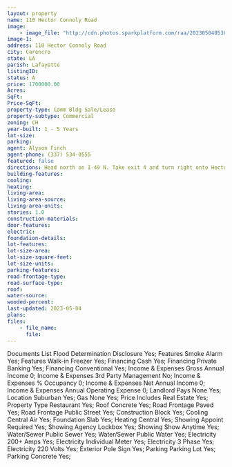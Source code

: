 ```yaml
---
layout: property
name: 110 Hector Connoly Road
image:
    - image_file: "http://cdn.photos.sparkplatform.com/raa/20230504053639829966000000.jpg"
image-1:
address: 110 Hector Connoly Road
city: Carencro
state: LA
parish: Lafayette
listingID: 
status: A
price: 1700000.00
Acres: 
SqFt: 
Price-SqFt: 
property-type: Comm Bldg Sale/Lease
property-subtype: Commercial
zoning: CH
year-built: 1 - 5 Years
lot-size: 
parking: 
agent: Alyson Finch
agent-phone: (337) 534-0555
featured: false
directions: Head north on I-49 N. Take exit 4 and turn right onto Hector Connoly Rd. At the traffic circle take the 1st exit turning right into Evangeline Court Marketplace.  Take first right when in the parking lot and the building will be on your left.
building-features: 
cooling: 
heating: 
living-area: 
living-area-source: 
living-area-units: 
stories: 1.0
construction-materials: 
door-features: 
electric: 
foundation-details: 
lot-features: 
lot-size-area: 
lot-size-square-feet: 
lot-size-units: 
parking-features: 
road-frontage-type: 
road-surface-type: 
roof: 
water-source: 
wooded-percent: 
last-updated: 2023-05-04
plans: 
files:
    - file_name:
      file:
---
```

Documents List	Flood Determination Disclosure	Yes;
Features	Smoke Alarm	Yes;
Features	Walk-in Freezer	Yes;
Financing	Cash	Yes;
Financing	Private Banking	Yes;
Financing	Conventional	Yes;
Income & Expenses	Gross Annual Income	0;
Income & Expenses	3rd Party Management	No;
Income & Expenses	% Occupancy	0;
Income & Expenses	Net Annual Income	0;
Income & Expenses	Annual Operating Expense	0;
Landlord Pays	None	Yes;
Location	Suburban	Yes;
Gas	None	Yes;
Price Includes	Real Estate	Yes;
Property Type	Restaurant	Yes;
Roof	Concrete	Yes;
Road Frontage	Paved	Yes;
Road Frontage	Public Street	Yes;
Construction	Block	Yes;
Cooling	Central Air	Yes;
Foundation	Slab	Yes;
Heating	Central	Yes;
Showing	Appoint Required	Yes;
Showing	Agency Lockbox	Yes;
Showing	Show Anytime	Yes;
Water/Sewer	Public Sewer	Yes;
Water/Sewer	Public Water	Yes;
Electricity	200+ Amps	Yes;
Electricity	Individual Meter	Yes;
Electricity	3 Phase	Yes;
Electricity	220 Volts	Yes;
Exterior	Pole Sign	Yes;
Parking	Parking Lot	Yes;
Parking	Concrete	Yes;

